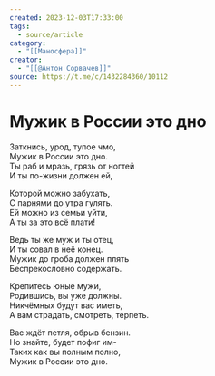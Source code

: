 ```yaml
---
created: 2023-12-03T17:33:00
tags:
  - source/article
category:
  - "[[Маносфера]]"
creator:
  - "[[@Антон Сорвачев]]"
source: https://t.me/c/1432284360/10112
---
```


# Мужик в России это дно

Заткнись, урод, тупое чмо,  
Мужик в России это дно.  
Ты раб и мразь, грязь от ногтей  
И ты по-жизни должен ей,

Которой можно забухать,  
С парнями до утра гулять.  
Ей можно из семьи уйти,  
А ты за это всё плати!

Ведь ты же муж и ты отец,  
И ты совал в неё конец.  
Мужик до гроба должен плять  
Беспрекословно содержать.

Крепитесь юные мужи,  
Родившись, вы уже должны.  
Никчёмных будут вас иметь,  
А вам страдать, смотреть, терпеть.

Вас ждёт петля, обрыв бензин.  
Но знайте, будет пофиг им-  
Таких как вы полным полно,  
Мужик в России это дно.
